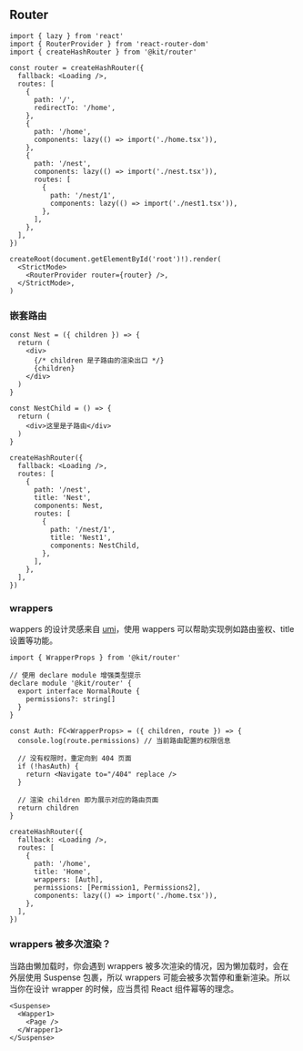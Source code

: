 ## Router

```tsx
import { lazy } from 'react'
import { RouterProvider } from 'react-router-dom'
import { createHashRouter } from '@kit/router'

const router = createHashRouter({
  fallback: <Loading />,
  routes: [
    {
      path: '/',
      redirectTo: '/home',
    },
    {
      path: '/home',
      components: lazy(() => import('./home.tsx')),
    },
    {
      path: '/nest',
      components: lazy(() => import('./nest.tsx')),
      routes: [
        {
          path: '/nest/1',
          components: lazy(() => import('./nest1.tsx')),
        },
      ],
    },
  ],
})

createRoot(document.getElementById('root')!).render(
  <StrictMode>
    <RouterProvider router={router} />,
  </StrictMode>,
)
```

### 嵌套路由

```tsx
const Nest = ({ children }) => {
  return (
    <div>
      {/* children 是子路由的渲染出口 */}
      {children}
    </div>
  )
}

const NestChild = () => {
  return (
    <div>这里是子路由</div>
  )
}

createHashRouter({
  fallback: <Loading />,
  routes: [
    {
      path: '/nest',
      title: 'Nest',
      components: Nest,
      routes: [
        {
          path: '/nest/1',
          title: 'Nest1',
          components: NestChild,
        },
      ],
    },
  ],
})
```

### wrappers

wappers 的设计灵感来自 [umi](https://umijs.org/docs/guides/routes#wrappers)，使用 wappers 可以帮助实现例如路由鉴权、title 设置等功能。

```tsx
import { WrapperProps } from '@kit/router'

// 使用 declare module 增强类型提示
declare module '@kit/router' {
  export interface NormalRoute {
    permissions?: string[]
  }
}

const Auth: FC<WrapperProps> = ({ children, route }) => {
  console.log(route.permissions) // 当前路由配置的权限信息
  
  // 没有权限时，重定向到 404 页面
  if (!hasAuth) {
    return <Navigate to="/404" replace />
  }
  
  // 渲染 children 即为展示对应的路由页面
  return children
}

createHashRouter({
  fallback: <Loading />,
  routes: [
    {
      path: '/home',
      title: 'Home',
      wrappers: [Auth],
      permissions: [Permission1, Permissions2],
      components: lazy(() => import('./home.tsx')),
    },
  ],
})
```

### wrappers 被多次渲染？

当路由懒加载时，你会遇到 wrappers 被多次渲染的情况，因为懒加载时，会在外层使用 Suspense 包裹，所以 wrappers 可能会被多次暂停和重新渲染。所以当你在设计 wrapper 的时候，应当贯彻 React 组件幂等的理念。

```
<Suspense>
  <Wapper1>
    <Page />
  </Wrapper1>
</Suspense>
```

